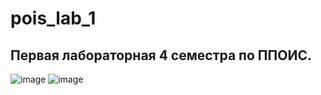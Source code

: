 # pois_lab_1

## Первая лабораторная 4 семестра по ППОИС.
![image](https://user-images.githubusercontent.com/91974808/218490773-855b7f65-c9ed-46d1-973b-2fca9c544ff3.png)
![image](https://user-images.githubusercontent.com/91974808/218490879-eb228d2b-4cc1-45ea-8c3c-20f5334800af.png)
